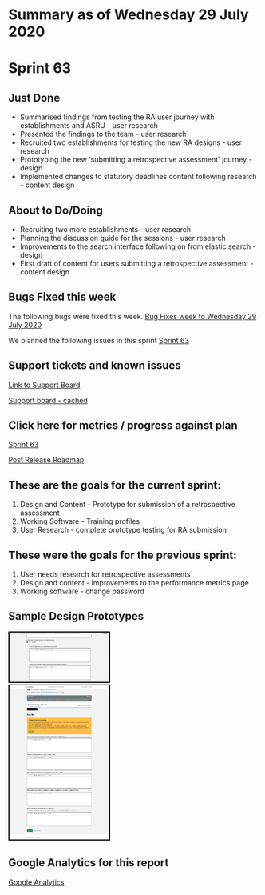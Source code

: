 # Summary as of Wednesday 29 July 2020 

# Sprint 63

## Just Done
* Summarised findings from testing the RA user journey with establishments and ASRU - user research
* Presented the findings to the team - user research
* Recruited two establishments for testing the new RA designs - user research
* Prototyping the new 'submitting a retrospective assessment' journey - design
* Implemented changes to statutory deadlines content following research - content design

## About to Do/Doing
* Recruiting two more establishments - user research
* Planning the discussion guide for the sessions - user research
* Improvements to the search interface following on from elastic search - design
* First draft of content for users submitting a retrospective assessment - content design

## Bugs Fixed this week
The following bugs were fixed this week.
[Bug Fixes week to Wednesday 29 July 2020](graphs/bugs29072020.png)

We planned the following issues in this sprint 
[Sprint 63](graphs/sprint29072020.png)

## Support tickets and known issues
[Link to Support Board](https://collaboration.homeoffice.gov.uk/jira/secure/RapidBoard.jspa?rapidView=1717&selectedIssue=ASSB-253)

[Support board - cached](graphs/supportBoard29072020.png)

## Click here for metrics / progress against plan
[Sprint 63](graphs/progress29072020.png)

[Post Release Roadmap](graphs/roadmap29072020.png)

## These are the goals for the current sprint:

1. Design and Content - Prototype for submission of a retrospective assessment 
2. Working Software - Training profiles 
3. User Research - complete prototype testing for RA submission

## These were the goals for the previous sprint:

1. User needs research for retrospective assessments 
2. Design and content - improvements to the performance metrics page 
3. Working software - change password

## Sample Design Prototypes
<a href="graphs/proto1_29072020.png"><img src="graphs/proto1_29072020.png" alt="HTML5 Icon" width="200" style="border:2px solid black"></a>
<br>
<a href="graphs/proto2_29072020.png"><img src="graphs/proto2_29072020.png" alt="HTML5 Icon" width="200" style="border:2px solid black"></a>
<br>


## Google Analytics for this report
[Google Analytics](graphs/GA29072020.png)

